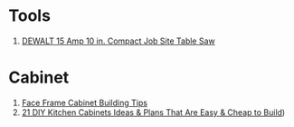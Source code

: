 # Tools
1. [DEWALT 15 Amp 10 in. Compact Job Site Table Saw](http://www.homedepot.com/p/DEWALT-15-Amp-10-in-Compact-Job-Site-Table-Saw-DW745/100497987)


# Cabinet
1. [Face Frame Cabinet Building Tips](https://www.familyhandyman.com/kitchen/diy-kitchen-cabinets/face-frame-cabinet-building-tips/view-all)
2. [21 DIY Kitchen Cabinets Ideas & Plans That Are Easy & Cheap to Build](https://morningchores.com/diy-kitchen-cabinets/))
